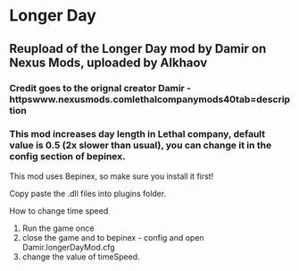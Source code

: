 # Longer Day
## Reupload of the Longer Day mod by Damir on Nexus Mods, uploaded by Alkhaov
### Credit goes to the orignal creator Damir - httpswww.nexusmods.comlethalcompanymods40tab=description

### This mod increases day length in Lethal company, default value is 0.5 (2x slower than usual), you can change it in the config section of bepinex.

This mod uses Bepinex, so make sure you install it first!

Copy paste the .dll files into plugins folder.

How to change time speed
1) Run the game once
2) close the game and to bepinex - config and open Damir.longerDayMod.cfg
3) change the value of timeSpeed.

